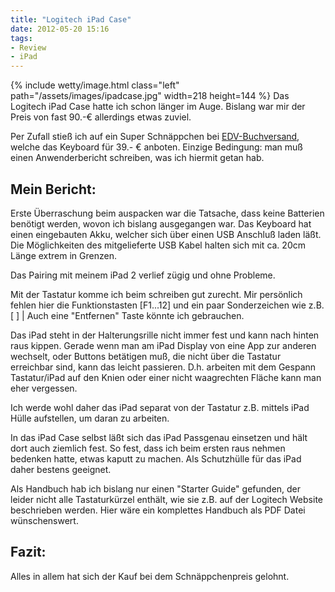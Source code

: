 ```yaml
---
title: "Logitech iPad Case"
date: 2012-05-20 15:16
tags: 
- Review
- iPad
---
```

{% include wetty/image.html class="left" path="/assets/images/ipadcase.jpg" width=218 height=144 %} Das Logitech iPad Case hatte ich schon länger im Auge. Bislang war mir der Preis von fast 90.-€ allerdings etwas zuviel.

Per Zufall stieß ich auf ein Super Schnäppchen bei [EDV-Buchversand](http://www.edv-buchversand.de/), welche das Keyboard für 39.- € anboten. Einzige Bedingung: man muß einen Anwenderbericht schreiben, was ich hiermit getan hab.

<!--more-->

##  Mein Bericht:
Erste Überraschung beim auspacken war die Tatsache, dass keine Batterien benötigt werden, wovon ich bislang ausgegangen war. Das Keyboard hat einen eingebauten Akku, welcher sich über einen USB Anschluß laden läßt. Die Möglichkeiten des mitgelieferte USB Kabel halten sich mit ca. 20cm Länge extrem in Grenzen. 

Das Pairing mit meinem iPad 2 verlief zügig und ohne Probleme. 

Mit der Tastatur komme ich beim schreiben gut zurecht. Mir persönlich fehlen hier die Funktionstasten [F1...12] und ein paar Sonderzeichen wie z.B. [ ] | 
Auch eine "Entfernen" Taste könnte ich gebrauchen.

Das iPad steht in der Halterungsrille nicht immer fest und kann nach hinten raus kippen. Gerade wenn man am iPad Display von eine App zur anderen wechselt, oder Buttons betätigen muß, die nicht über die Tastatur erreichbar sind, kann das leicht passieren. D.h. arbeiten mit dem Gespann Tastatur/iPad auf den Knien oder einer nicht waagrechten Fläche kann man eher vergessen.

Ich werde wohl daher das iPad separat von der Tastatur z.B. mittels iPad Hülle aufstellen, um daran zu arbeiten. 

In das iPad Case selbst läßt sich das iPad Passgenau einsetzen und hält dort auch ziemlich fest. So fest, dass ich beim ersten raus nehmen bedenken hatte, etwas kaputt zu machen. Als Schutzhülle für das iPad daher bestens geeignet.

Als Handbuch hab ich bislang nur einen "Starter Guide" gefunden, der leider nicht alle Tastaturkürzel enthält, wie sie z.B. auf der Logitech Website beschrieben werden. Hier wäre ein komplettes Handbuch als PDF Datei wünschenswert. 

## Fazit: 
Alles in allem hat sich der Kauf bei dem Schnäppchenpreis gelohnt.
